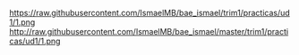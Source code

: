 https://raw.githubusercontent.com/IsmaelMB/bae_ismael/trim1/practicas/ud1/1.png
http://raw.githubusercontent.com/IsmaelMB/bae_ismael/master/trim1/practicas/ud1/1.png

